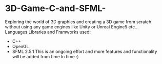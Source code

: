 # 3D-Game-C-and-SFML-
Exploring the world of 3D graphics and creating a 3D game from scratch without using any game engines like Unity or Unreal Engine5 etc...
Languages Libraries and Framworks used:
- C++
- OpenGL
- SFML 2.5.1
This is an ongoing effort and more features and functionality will be added from time to time :)

